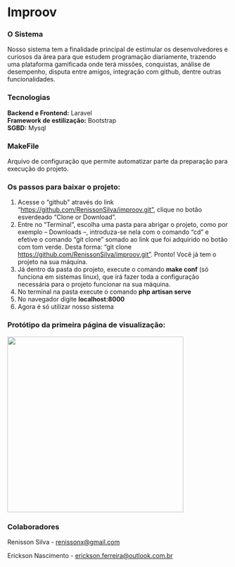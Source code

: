 
# Improov

### O Sistema
Nosso sistema tem a finalidade principal de estimular os desenvolvedores e curiosos da área para que estudem programação diariamente, trazendo uma plataforma gamificada onde terá missões, conquistas, análise de desempenho, disputa entre amigos, integração com github, dentre outras funcionalidades.

### Tecnologias
**Backend e Frontend:** Laravel<br>
**Framework de estilização:** Bootstrap<br>
**SGBD:** Mysql<br>

### MakeFile
Arquivo de configuração que permite automatizar parte da preparação para execução do projeto.

### Os passos para baixar o projeto:
1. Acesse o “github” através do link “https://github.com/RenissonSilva/improov.git”, clique no botão esverdeado “Clone or Download”.
2. Entre no “Terminal”, escolha uma pasta para abrigar o projeto, como por exemplo – Downloads –, introduza-se nela com o comando “cd” e efetive o comando “git clone” somado ao link que foi adquirido no botão com tom verde. Desta forma: “git clone https://github.com/RenissonSilva/improov.git”. Pronto! Você já tem o projeto na sua máquina.
3. Já dentro da pasta do projeto, execute o comando **make conf** (só funciona em sistemas linux), que irá fazer toda a configuração necessária para o projeto funcionar na sua máquina.
4. No terminal na pasta execute o comando **php artisan serve**
5. No navegador digite **localhost:8000**
6. Agora é só utilizar nosso sistema

### Protótipo da primeira página de visualização:
<img src="https://user-images.githubusercontent.com/41685128/103963437-09d67480-5138-11eb-9e9c-fa2865a56b0c.png" width="400">

### Colaboradores

Renisson Silva - renissonx@gmail.com

Erickson Nascimento - erickson.ferreira@outlook.com.br
